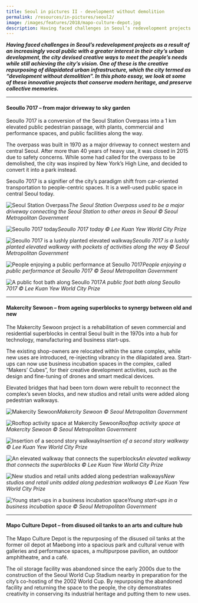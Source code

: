 ```yaml
---
title: Seoul in pictures II - development without demolition
permalink: /resources/in-pictures/seoul2/
image: /images/features/2018/mapo-culture-depot.jpg
description: Having faced challenges in Seoul’s redevelopment projects as a result of an increasingly vocal public with a greater interest in their city’s urban development, the city devised creative ways to meet the people’s needs while still achieving the city’s vision. One of these is the creative repurposing of dilapidated urban infrastructure, which the city termed as “development without demolition”. In this photo essay, we look at some of these innovative projects that conserve modern heritage, and preserve collective memories.
---
```


***Having faced challenges in Seoul’s redevelopment projects as a result of an increasingly vocal public with a greater interest in their city’s urban development, the city devised creative ways to meet the people’s needs while still achieving the city’s vision. One of these is the creative repurposing of dilapidated urban infrastructure, which the city termed as “development without demolition”. In this photo essay, we look at some of these innovative projects that conserve modern heritage, and preserve collective memories.***

---

#### **Seoullo 7017 – from major driveway to sky garden**

Seoullo 7017 is a conversion of the Seoul Station Overpass into a 1 km elevated public pedestrian passage, with plants, commercial and performance spaces, and public facilities along the way.

The overpass was built in 1970 as a major driveway to connect western and central Seoul. After more than 40 years of heavy use, it was closed in 2015 due to safety concerns. While some had called for the overpass to be demolished, the city was inspired by New York’s High Line, and decided to convert it into a park instead.

Seoullo 7017 is a signifier of the city’s paradigm shift from car-oriented transportation to people-centric spaces. It is a well-used public space in central Seoul today. 

![Seoul Station Overpass](/images/features/2018/seoullo-7017-before.jpg/)*The Seoul Station Overpass used to be a major driveway connecting the Seoul Station to other areas in Seoul © Seoul Metropolitan Government*

![Seoullo 7017 today](/images/features/2018/seoullo-7017-after.jpg/)*Seoullo 7017 today © Lee Kuan Yew World City Prize*

![Seoullo 7017 is a lushly planted elevated walkway](/images/features/2018/seoullo-7017.jpg/)*Seoullo 7017 is a lushly planted elevated walkway with pockets of activities along the way © Seoul Metropolitan Government*

![People enjoying a public performance at Seoullo 7017](/images/features/2018/seoullo-7017-performance.jpg/)*People enjoying a public performance at Seoullo 7017 © Seoul Metropolitan Government*

![A public foot bath along Seoullo 7017](/images/features/2018/seoullo-7017-public.jpg/)*A public foot bath along Seoullo 7017 © Lee Kuan Yew World City Prize*

---

#### **Makercity Sewoon – from ageing superblocks to synergy between old and new**

The Makercity Sewoon project is a rehabilitation of seven commercial and residential superblocks in central Seoul built in the 1970s into a hub for technology, manufacturing and business start-ups.

The existing shop-owners are relocated within the same complex, while new uses are introduced, re-injecting vibrancy in the dilapidated area. Start-ups can now use business incubation spaces in the complex, called “Makers’ Cubes”, for their creative development activities, such as the design and fine-tuning of drones and smart medical devices.

Elevated bridges that had been torn down were rebuilt to reconnect the complex’s seven blocks, and new studios and retail units were added along pedestrian walkways.

![Makercity Sewoon](/images/features/2018/sewoon-makercity2.jpg/)*Makercity Sewoon © Seoul Metropolitan Government*

![Rooftop activity space at Makercity Sewoon](/images/features/2018/sewoon-makercity-rooftop.jpg/)*Rooftop activity space at Makercity Sewoon © Seoul Metropolitan Government*

![Insertion of a second story walkway](/images/features/2018/sewoon-makercity-insertion.jpg/)*Insertion of a second story walkway © Lee Kuan Yew World City Prize*

![An elevated walkway that connects the superblocks](/images/features/2018/sewoon-makercity-walkway.jpg/)*An elevated walkway that connects the superblocks © Lee Kuan Yew World City Prize*

![New studios and retail units added along pedestrian walkways](/images/features/2018/sewoon-makercity-shops.jpg/)*New studios and retail units added along pedestrian walkways © Lee Kuan Yew World City Prize*

![Young start-ups in a business incubation space](/images/features/2018/sewoon-makercity-startups.jpg/)*Young start-ups in a business incubation space © Seoul Metropolitan Government*

---

#### **Mapo Culture Depot – from disused oil tanks to an arts and culture hub**

The Mapo Culture Depot is the repurposing of the disused oil tanks at the former oil depot at Maebong into a spacious park and cultural venue with galleries and performance spaces, a multipurpose pavilion, an outdoor amphitheatre, and a café.

The oil storage facility was abandoned since the early 2000s due to the construction of the Seoul World Cup Stadium nearby in preparation for the city’s co-hosting of the 2002 World Cup. By repurposing the abandoned facility and returning the space to the people, the city demonstrates creativity in conserving its industrial heritage and putting them to new uses.






